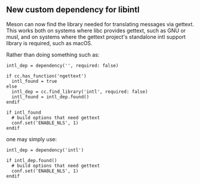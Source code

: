 ## New custom dependency for libintl

Meson can now find the library needed for translating messages via gettext.
This works both on systems where libc provides gettext, such as GNU or musl,
and on systems where the gettext project's standalone intl support library is
required, such as macOS.

Rather than doing something such as:

```
intl_dep = dependency('', required: false)

if cc.has_function('ngettext')
  intl_found = true
else
  intl_dep = cc.find_library('intl', required: false)
  intl_found = intl_dep.found()
endif

if intl_found
  # build options that need gettext
  conf.set('ENABLE_NLS', 1)
endif
```
  
one may simply use:

```
intl_dep = dependency('intl')

if intl_dep.found()
  # build options that need gettext
  conf.set('ENABLE_NLS', 1)
endif
```
